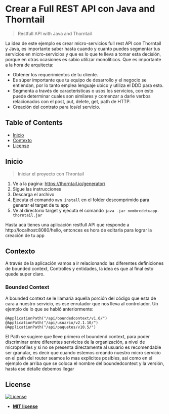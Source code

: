 # Crear a Full REST API con Java and Thorntail

> Restfull API with Java and Thorntail

La idea de este ejemplo es crear micro-servicios full rest API con Thorntail y Java, es importante saber hasta cuando y cuanto puedes segmentar tus servicios en micro-servicios y que es lo que te lleva a tomar esta decisión, porque en otras ocasiones es sabio utilizar monolíticos.
Que es importante a la hora de arquitecta:
- Obtener los requerimientos de tu cliente.
- Es súper importante que tu equipo de desarrollo y el negocio se entiendan, por lo tanto emplea lenguaje ubico y utiliza el DDD para esto.
- Segmenta a través de características o usos los servicios, con esto puede determinar cuales son similares y comenzar a darle verbos relacionados con el post, put, delete, get, path de HTTP.
- Creación del contrato para los/el servicio.

## Table of Contents

- [Inicio](#inicio)
- [Contexto](#Contexto)
- [License](#license)

## Inicio

> Iniciar el proyecto con Throntail

1.	Ve a la pagina: https://thorntail.io/generator/
2.	Sigue las instrucciones
3.	Descarga el archivo
4.	Ejecuta el comando `mvn install` en el folder descomprimido para generar el target de tu app
5.  Ve al directorio target y ejecuta el comando `java -jar nombredetuapp-thorntail.jar`

Hasta acá tienes una aplicación restfull API que responde a http://localhost:8080/hello, entonces es hora de editarla para lograr la creación de tu app

## Contexto

A través de la aplicación vamos a ir relacionando las diferentes definiciones de bounded context, Controlles y entidades, la idea es que al final esto quede super claro.

### Bounded Context

A bounded context se le llamaría aquella porción del código que esta de cara a nuestro servicio, es ese enrutador que nos lleva al controlador. Un ejemplo de lo que se habló anteriormente:

```
@ApplicationPath("/api/boundedcontext/v1.0/")
@ApplicationPath("/api/usuario/v2.1.10/")
@ApplicationPath("/api/paquetes/v10.5/")
```

El Path se sugiere que lleve primero el boundend context, para poder discriminar entre diferentes servicios de la organización, a nivel de microprofiles y si no se presenta directamente al usuario es recomendable ser granular, es decir que cuando estemos creando nuestro micro servicio en el path del router seamos lo mas explicitos posibles, asi como en el ejemplo de arriba que se coloca el nombre del boundedcontext y la versión, hasta ese detalle debemos llegar 



## License

[![License](http://img.shields.io/:license-mit-blue.svg?style=flat-square)](http://badges.mit-license.org)

- **[MIT license](http://opensource.org/licenses/mit-license.php)**
